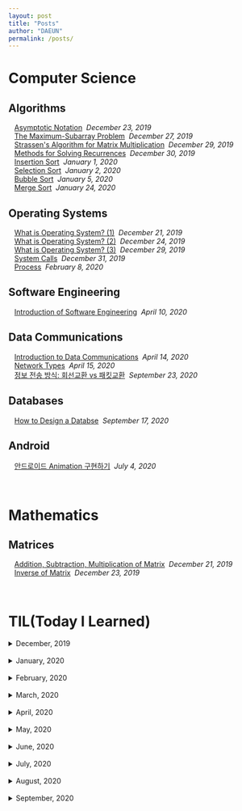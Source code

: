 ```yaml
---
layout: post
title: "Posts"
author: "DAEUN"
permalink: /posts/
---
```


# Computer Science
## Algorithms
&nbsp;&nbsp;&nbsp;[Asymptotic Notation](../_posts/2019-12-23-asymptotic-notation.md)&nbsp;&nbsp;_December 23, 2019_<br>
&nbsp;&nbsp;&nbsp;[The Maximum-Subarray Problem](../_posts/2019-12-27-the-maximum-subarray-problem.md)&nbsp;&nbsp;_December 27, 2019_<br>
&nbsp;&nbsp;&nbsp;[Strassen's Algorithm for Matrix Multiplication](../_posts/2019-12-29-strassen's-algorithm.md)&nbsp;&nbsp;_December 29, 2019_<br>
&nbsp;&nbsp;&nbsp;[Methods for Solving Recurrences](../_posts/2019-12-30-methods-for-solving-recurrences.md)&nbsp;&nbsp;_December 30, 2019_<br>
&nbsp;&nbsp;&nbsp;[Insertion Sort](../_posts/2020-01-01-insertion-sort.md)&nbsp;&nbsp;_January 1, 2020_<br>
&nbsp;&nbsp;&nbsp;[Selection Sort](../_posts/2020-01-02-selection-sort.md)&nbsp;&nbsp;_January 2, 2020_<br>
&nbsp;&nbsp;&nbsp;[Bubble Sort](../_posts/2020-01-05-bubble-sort.md)&nbsp;&nbsp;_January 5, 2020_<br>
&nbsp;&nbsp;&nbsp;[Merge Sort](../_posts/2020-01-24-merge-sort.md)&nbsp;&nbsp;_January 24, 2020_<br>

## Operating Systems
&nbsp;&nbsp;&nbsp;[What is Operating System? (1)](../_posts/2019-12-21-what-is-operating-systems.md)&nbsp;&nbsp;_December 21, 2019_<br>
&nbsp;&nbsp;&nbsp;[What is Operating System? (2)](../_posts/2019-12-24-what-is-operating-systems-vol2.md)&nbsp;&nbsp;_December 24, 2019_<br>
&nbsp;&nbsp;&nbsp;[What is Operating System? (3)](../_posts/2019-12-29-what-is-operating-systems-vol3.md)&nbsp;&nbsp;_December 29, 2019_<br>
&nbsp;&nbsp;&nbsp;[System Calls](../_posts/2019-12-31-system-call.md)&nbsp;&nbsp;_December 31, 2019_<br>
&nbsp;&nbsp;&nbsp;[Process](../_posts/2020-02-08-process.md)&nbsp;&nbsp;_February 8, 2020_<br>

## Software Engineering
&nbsp;&nbsp;&nbsp;[Introduction of Software Engineering](../_posts/2020-04-10-intro-of-software-engineering.md)&nbsp;&nbsp;_April 10, 2020_<br>

## Data Communications
&nbsp;&nbsp;&nbsp;[Introduction to Data Communications](../_posts/2020-04-14-intro-to-data-com.md)&nbsp;&nbsp;_April 14, 2020_<br>
&nbsp;&nbsp;&nbsp;[Network Types](../_posts/2020-04-15-network-types.md)&nbsp;&nbsp;_April 15, 2020_<br>
&nbsp;&nbsp;&nbsp;[정보 전송 방식: 회선교환 vs 패킷교환](../_posts/2020-09-23-switching.md)&nbsp;&nbsp;_September 23, 2020_<br>

## Databases
&nbsp;&nbsp;&nbsp;[How to Design a Databse](../_posts/2020-09-17-how-to-design-a-database.md)&nbsp;&nbsp;_September 17, 2020_<br>

## Android
&nbsp;&nbsp;&nbsp;[안드로이드 Animation 구현하기](../_posts/2020-07-04-animation.md)&nbsp;&nbsp;_July 4, 2020_<br>

<br>

# Mathematics
## Matrices
&nbsp;&nbsp;&nbsp;[Addition, Subtraction, Multiplication of Matrix](../_posts/2019-12-21-matrix.md)&nbsp;&nbsp;_December 21, 2019_<br>
&nbsp;&nbsp;&nbsp;[Inverse of Matrix](../_posts/2019-12-23-inverse-of-matrix.md)&nbsp;&nbsp;_December 23, 2019_<br>

<br>

# TIL(Today I Learned)

<details>
	<summary> December, 2019 </summary> <br>
&nbsp;&nbsp;&nbsp;<a href="/2019-12-22/TIL">191222 - TIL</a>&nbsp;&nbsp;<i>December 22, 2019</i> <br>
&nbsp;&nbsp;&nbsp;<a href="/2019-12-23/TIL">191223 - TIL</a>&nbsp;&nbsp;<i>December 23, 2019</i> <br>
&nbsp;&nbsp;&nbsp;<a href="/2019-12-24/TIL">191224 - TIL</a>&nbsp;&nbsp;<i>December 24, 2019</i> <br>
&nbsp;&nbsp;&nbsp;<a href="/2019-12-25/TIL">191225 - TIL</a>&nbsp;&nbsp;<i>December 25, 2019</i> <br>
&nbsp;&nbsp;&nbsp;<a href="/2019-12-26/TIL">191226 - TIL</a>&nbsp;&nbsp;<i>December 26, 2019</i> <br>
&nbsp;&nbsp;&nbsp;<a href="/2019-12-27/TIL">191227 - TIL</a>&nbsp;&nbsp;<i>December 27, 2019</i> <br>
&nbsp;&nbsp;&nbsp;<a href="/2019-12-28/TIL">191228 - TIL</a>&nbsp;&nbsp;<i>December 28, 2019</i> <br>
&nbsp;&nbsp;&nbsp;<a href="/2019-12-29/TIL">191229 - TIL</a>&nbsp;&nbsp;<i>December 29, 2019</i> <br>
&nbsp;&nbsp;&nbsp;<a href="/2019-12-30/TIL">191230 - TIL</a>&nbsp;&nbsp;<i>December 30, 2019</i> <br>
&nbsp;&nbsp;&nbsp;<a href="/2019-12-31/TIL">191231 - TIL</a>&nbsp;&nbsp;<i>December 31, 2019</i> <br>
</details><br>

<details>
	<summary> January, 2020 </summary> <br>
&nbsp;&nbsp;&nbsp;<a href="/2020-01-01/TIL">200101 - TIL</a>&nbsp;&nbsp;<i>January 1, 2020</i> <br>
&nbsp;&nbsp;&nbsp;<a href="/2020-01-02/TIL">200102 - TIL</a>&nbsp;&nbsp;<i>January 2, 2020</i> <br>
&nbsp;&nbsp;&nbsp;<a href="/2020-01-03/TIL">200103 - TIL</a>&nbsp;&nbsp;<i>January 3, 2020</i> <br>
&nbsp;&nbsp;&nbsp;<a href="/2020-01-04/TIL">200104 - TIL</a>&nbsp;&nbsp;<i>January 4, 2020</i> <br>
&nbsp;&nbsp;&nbsp;<a href="/2020-01-05/TIL">200105 - TIL</a>&nbsp;&nbsp;<i>January 5, 2020</i> <br>
&nbsp;&nbsp;&nbsp;<a href="/2020-01-06/TIL">200106 - TIL</a>&nbsp;&nbsp;<i>January 6, 2020</i> <br>
&nbsp;&nbsp;&nbsp;<a href="/2020-01-07/TIL">200107 - TIL</a>&nbsp;&nbsp;<i>January 7, 2020</i> <br>
&nbsp;&nbsp;&nbsp;<a href="/2020-01-08/TIL">200108 - TIL</a>&nbsp;&nbsp;<i>January 8, 2020</i> <br>
&nbsp;&nbsp;&nbsp;<a href="/2020-01-09/TIL">200109 - TIL</a>&nbsp;&nbsp;<i>January 9, 2020</i> <br>
&nbsp;&nbsp;&nbsp;<a href="/2020-01-10/TIL">200110 - TIL</a>&nbsp;&nbsp;<i>January 10, 2020</i> <br>
&nbsp;&nbsp;&nbsp;<a href="/2020-01-11/TIL">200111 - TIL</a>&nbsp;&nbsp;<i>January 11, 2020</i> <br>
&nbsp;&nbsp;&nbsp;<a href="/2020-01-12/TIL">200112 - TIL</a>&nbsp;&nbsp;<i>January 12, 2020</i> <br>
&nbsp;&nbsp;&nbsp;<a href="/2020-01-13/TIL">200113 - TIL</a>&nbsp;&nbsp;<i>January 13, 2020</i> <br>
&nbsp;&nbsp;&nbsp;<a href="/2020-01-14/TIL">200114 - TIL</a>&nbsp;&nbsp;<i>January 14, 2020</i> <br>
&nbsp;&nbsp;&nbsp;<a href="/2020-01-15/TIL">200115 - TIL</a>&nbsp;&nbsp;<i>January 15, 2020</i> <br>
&nbsp;&nbsp;&nbsp;<a href="/2020-01-16/TIL">200116 - TIL</a>&nbsp;&nbsp;<i>January 16, 2020</i> <br>
&nbsp;&nbsp;&nbsp;<a href="/2020-01-17/TIL">200117 - TIL</a>&nbsp;&nbsp;<i>January 17, 2020</i> <br>
&nbsp;&nbsp;&nbsp;<a href="/2020-01-18/TIL">200118 - TIL</a>&nbsp;&nbsp;<i>January 18, 2020</i> <br>
&nbsp;&nbsp;&nbsp;<a href="/2020-01-19/TIL">200119 - TIL</a>&nbsp;&nbsp;<i>January 19, 2020</i> <br>
&nbsp;&nbsp;&nbsp;<a href="/2020-01-20/TIL">200120 - TIL</a>&nbsp;&nbsp;<i>January 20, 2020</i> <br>
&nbsp;&nbsp;&nbsp;<a href="/2020-01-21/TIL">200121 - TIL</a>&nbsp;&nbsp;<i>January 21, 2020</i> <br>
&nbsp;&nbsp;&nbsp;<a href="/2020-01-22/TIL">200122 - TIL</a>&nbsp;&nbsp;<i>January 22, 2020</i> <br>
&nbsp;&nbsp;&nbsp;<a href="/2020-01-23/TIL">200123 - TIL</a>&nbsp;&nbsp;<i>January 23, 2020</i> <br>
&nbsp;&nbsp;&nbsp;<a href="/2020-01-24/TIL">200124 - TIL</a>&nbsp;&nbsp;<i>January 24, 2020</i> <br>
&nbsp;&nbsp;&nbsp;<a href="/2020-01-25/TIL">200125 - TIL</a>&nbsp;&nbsp;<i>January 25, 2020</i> <br>
&nbsp;&nbsp;&nbsp;<a href="/2020-01-26/TIL">200126 - TIL</a>&nbsp;&nbsp;<i>January 26, 2020</i> <br>
&nbsp;&nbsp;&nbsp;<a href="/2020-01-27/TIL">200127 - TIL</a>&nbsp;&nbsp;<i>January 27, 2020</i> <br>
&nbsp;&nbsp;&nbsp;<a href="/2020-01-28/TIL">200128 - TIL</a>&nbsp;&nbsp;<i>January 28, 2020</i> <br>
&nbsp;&nbsp;&nbsp;<a href="/2020-01-29/TIL">200129 - TIL</a>&nbsp;&nbsp;<i>January 29, 2020</i> <br>
&nbsp;&nbsp;&nbsp;<a href="/2020-01-30/TIL">200130 - TIL</a>&nbsp;&nbsp;<i>January 30, 2020</i> <br>
&nbsp;&nbsp;&nbsp;<a href="/2020-01-31/TIL">200131 - TIL</a>&nbsp;&nbsp;<i>January 31, 2020</i> <br>
</details><br>

<details>
	<summary> February, 2020 </summary> <br>
&nbsp;&nbsp;&nbsp;<a href="/2020-02-01/TIL">200201 - TIL</a>&nbsp;&nbsp;<i>February 1, 2020</i> <br>
&nbsp;&nbsp;&nbsp;<a href="/2020-02-02/TIL">200202 - TIL</a>&nbsp;&nbsp;<i>February 2, 2020</i> <br>
&nbsp;&nbsp;&nbsp;<a href="/2020-02-03/TIL">200203 - TIL</a>&nbsp;&nbsp;<i>February 3, 2020</i> <br>
&nbsp;&nbsp;&nbsp;<a href="/2020-02-04/TIL">200204 - TIL</a>&nbsp;&nbsp;<i>February 4, 2020</i> <br>
&nbsp;&nbsp;&nbsp;<a href="/2020-02-05/TIL">200205 - TIL</a>&nbsp;&nbsp;<i>February 5, 2020</i> <br>
&nbsp;&nbsp;&nbsp;<a href="/2020-02-06/TIL">200206 - TIL</a>&nbsp;&nbsp;<i>February 6, 2020</i> <br>
&nbsp;&nbsp;&nbsp;<a href="/2020-02-07/TIL">200207 - TIL</a>&nbsp;&nbsp;<i>February 7, 2020</i> <br>
&nbsp;&nbsp;&nbsp;<a href="/2020-02-08/TIL">200208 - TIL</a>&nbsp;&nbsp;<i>February 8, 2020</i> <br>
&nbsp;&nbsp;&nbsp;<a href="/2020-02-09/TIL">200209 - TIL</a>&nbsp;&nbsp;<i>February 9, 2020</i> <br>
&nbsp;&nbsp;&nbsp;<a href="/2020-02-10/TIL">200210 - TIL</a>&nbsp;&nbsp;<i>February 10, 2020</i> <br>
&nbsp;&nbsp;&nbsp;<a href="/2020-02-11/TIL">200211 - TIL</a>&nbsp;&nbsp;<i>February 11, 2020</i> <br>
&nbsp;&nbsp;&nbsp;<a href="/2020-02-12/TIL">200212 - TIL</a>&nbsp;&nbsp;<i>February 12, 2020</i> <br>
&nbsp;&nbsp;&nbsp;<a href="/2020-02-13/TIL">200213 - TIL</a>&nbsp;&nbsp;<i>February 13, 2020</i> <br>
&nbsp;&nbsp;&nbsp;<a href="/2020-02-14/TIL">200214 - TIL</a>&nbsp;&nbsp;<i>February 14, 2020</i> <br>
&nbsp;&nbsp;&nbsp;<a href="/2020-02-15/TIL">200215 - TIL</a>&nbsp;&nbsp;<i>February 15, 2020</i> <br>
&nbsp;&nbsp;&nbsp;<a href="/2020-02-16/TIL">200216 - TIL</a>&nbsp;&nbsp;<i>February 16, 2020</i> <br>
&nbsp;&nbsp;&nbsp;<a href="/2020-02-17/TIL">200217 - TIL</a>&nbsp;&nbsp;<i>February 17, 2020</i> <br>
&nbsp;&nbsp;&nbsp;<a href="/2020-02-18/TIL">200218 - TIL</a>&nbsp;&nbsp;<i>February 18, 2020</i> <br>
&nbsp;&nbsp;&nbsp;<a href="/2020-02-19/TIL">200219 - TIL</a>&nbsp;&nbsp;<i>February 19, 2020</i> <br>
&nbsp;&nbsp;&nbsp;<a href="/2020-02-20/TIL">200220 - TIL</a>&nbsp;&nbsp;<i>February 20, 2020</i> <br>
&nbsp;&nbsp;&nbsp;<a href="/2020-02-21/TIL">200221 - TIL</a>&nbsp;&nbsp;<i>February 21, 2020</i> <br>
&nbsp;&nbsp;&nbsp;<a href="/2020-02-22/TIL">200222 - TIL</a>&nbsp;&nbsp;<i>February 22, 2020</i> <br>
&nbsp;&nbsp;&nbsp;<a href="/2020-02-23/TIL">200223 - TIL</a>&nbsp;&nbsp;<i>February 23, 2020</i> <br>
&nbsp;&nbsp;&nbsp;<a href="/2020-02-24/TIL">200224 - TIL</a>&nbsp;&nbsp;<i>February 24, 2020</i> <br>
&nbsp;&nbsp;&nbsp;<a href="/2020-02-25/TIL">200225 - TIL</a>&nbsp;&nbsp;<i>February 25, 2020</i> <br>
&nbsp;&nbsp;&nbsp;<a href="/2020-02-26/TIL">200226 - TIL</a>&nbsp;&nbsp;<i>February 26, 2020</i> <br>
&nbsp;&nbsp;&nbsp;<a href="/2020-02-27/TIL">200227 - TIL</a>&nbsp;&nbsp;<i>February 27, 2020</i> <br>
&nbsp;&nbsp;&nbsp;<a href="/2020-02-28/TIL">200228 - TIL</a>&nbsp;&nbsp;<i>February 28, 2020</i> <br>
&nbsp;&nbsp;&nbsp;<a href="/2020-02-29/TIL">200229 - TIL</a>&nbsp;&nbsp;<i>February 29, 2020</i> <br>
</details><br>

<details>
	<summary> March, 2020 </summary> <br>
&nbsp;&nbsp;&nbsp;<a href="/2020-03-01/TIL">200301 - TIL</a>&nbsp;&nbsp;<i>March 1, 2020</i> <br>
&nbsp;&nbsp;&nbsp;<a href="/2020-03-02/TIL">200302 - TIL</a>&nbsp;&nbsp;<i>March 2, 2020</i> <br>
&nbsp;&nbsp;&nbsp;<a href="/2020-03-03/TIL">200303 - TIL</a>&nbsp;&nbsp;<i>March 3, 2020</i> <br>
&nbsp;&nbsp;&nbsp;<a href="/2020-03-04/TIL">200304 - TIL</a>&nbsp;&nbsp;<i>March 4, 2020</i> <br>
&nbsp;&nbsp;&nbsp;<a href="/2020-03-05/TIL">200305 - TIL</a>&nbsp;&nbsp;<i>March 5, 2020</i> <br>
&nbsp;&nbsp;&nbsp;<a href="/2020-03-06/TIL">200306 - TIL</a>&nbsp;&nbsp;<i>March 6, 2020</i> <br>
&nbsp;&nbsp;&nbsp;<a href="/2020-03-07/TIL">200307 - TIL</a>&nbsp;&nbsp;<i>March 7, 2020</i> <br>
&nbsp;&nbsp;&nbsp;<a href="/2020-03-09/TIL">200309 - TIL</a>&nbsp;&nbsp;<i>March 9, 2020</i> <br>
&nbsp;&nbsp;&nbsp;<a href="/2020-03-10/TIL">200310 - TIL</a>&nbsp;&nbsp;<i>March 10, 2020</i> <br>
&nbsp;&nbsp;&nbsp;<a href="/2020-03-11/TIL">200311 - TIL</a>&nbsp;&nbsp;<i>March 11, 2020</i> <br>
&nbsp;&nbsp;&nbsp;<a href="/2020-03-12/TIL">200312 - TIL</a>&nbsp;&nbsp;<i>March 12, 2020</i> <br>
&nbsp;&nbsp;&nbsp;<a href="/2020-03-13/TIL">200313 - TIL</a>&nbsp;&nbsp;<i>March 13, 2020</i> <br>
&nbsp;&nbsp;&nbsp;<a href="/2020-03-14/TIL">200314 - TIL</a>&nbsp;&nbsp;<i>March 14, 2020</i> <br>
&nbsp;&nbsp;&nbsp;<a href="/2020-03-15/TIL">200315 - TIL</a>&nbsp;&nbsp;<i>March 15, 2020</i> <br>
&nbsp;&nbsp;&nbsp;<a href="/2020-03-16/TIL">200316 - TIL</a>&nbsp;&nbsp;<i>March 16, 2020</i> <br>
&nbsp;&nbsp;&nbsp;<a href="/2020-03-17/TIL">200317 - TIL</a>&nbsp;&nbsp;<i>March 17, 2020</i> <br>
&nbsp;&nbsp;&nbsp;<a href="/2020-03-18/TIL">200318 - TIL</a>&nbsp;&nbsp;<i>March 18, 2020</i> <br>
&nbsp;&nbsp;&nbsp;<a href="/2020-03-19/TIL">200319 - TIL</a>&nbsp;&nbsp;<i>March 19, 2020</i> <br>
&nbsp;&nbsp;&nbsp;<a href="/2020-03-20/TIL">200320 - TIL</a>&nbsp;&nbsp;<i>March 20, 2020</i> <br>
&nbsp;&nbsp;&nbsp;<a href="/2020-03-21/TIL">200321 - TIL</a>&nbsp;&nbsp;<i>March 21, 2020</i> <br>
&nbsp;&nbsp;&nbsp;<a href="/2020-03-22/TIL">200322 - TIL</a>&nbsp;&nbsp;<i>March 22, 2020</i> <br>
&nbsp;&nbsp;&nbsp;<a href="/2020-03-23/TIL">200323 - TIL</a>&nbsp;&nbsp;<i>March 23, 2020</i> <br>
&nbsp;&nbsp;&nbsp;<a href="/2020-03-24/TIL">200324 - TIL</a>&nbsp;&nbsp;<i>March 24, 2020</i> <br>
&nbsp;&nbsp;&nbsp;<a href="/2020-03-25/TIL">200325 - TIL</a>&nbsp;&nbsp;<i>March 25, 2020</i> <br>
&nbsp;&nbsp;&nbsp;<a href="/2020-03-26/TIL">200326 - TIL</a>&nbsp;&nbsp;<i>March 26, 2020</i> <br>
&nbsp;&nbsp;&nbsp;<a href="/2020-03-27/TIL">200327 - TIL</a>&nbsp;&nbsp;<i>March 27, 2020</i> <br>
&nbsp;&nbsp;&nbsp;<a href="/2020-03-28/TIL">200328 - TIL</a>&nbsp;&nbsp;<i>March 28, 2020</i> <br>
&nbsp;&nbsp;&nbsp;<a href="/2020-03-29/TIL">200329 - TIL</a>&nbsp;&nbsp;<i>March 29, 2020</i> <br>
&nbsp;&nbsp;&nbsp;<a href="/2020-03-30/TIL">200330 - TIL</a>&nbsp;&nbsp;<i>March 30, 2020</i> <br>
&nbsp;&nbsp;&nbsp;<a href="/2020-03-31/TIL">200331 - TIL</a>&nbsp;&nbsp;<i>March 31, 2020</i> <br>
</details><br>

<details>
	<summary> April, 2020 </summary> <br>
&nbsp;&nbsp;&nbsp;<a href="/2020-04-01/TIL">200401 - TIL</a>&nbsp;&nbsp;<i>April 1, 2020</i> <br>
&nbsp;&nbsp;&nbsp;<a href="/2020-04-02/TIL">200402 - TIL</a>&nbsp;&nbsp;<i>April 2, 2020</i> <br>
&nbsp;&nbsp;&nbsp;<a href="/2020-04-03/TIL">200403 - TIL</a>&nbsp;&nbsp;<i>April 3, 2020</i> <br>
&nbsp;&nbsp;&nbsp;<a href="/2020-04-04/TIL">200404 - TIL</a>&nbsp;&nbsp;<i>April 4, 2020</i> <br>
&nbsp;&nbsp;&nbsp;<a href="/2020-04-05/TIL">200405 - TIL</a>&nbsp;&nbsp;<i>April 5, 2020</i> <br>
&nbsp;&nbsp;&nbsp;<a href="/2020-04-06/TIL">200406 - TIL</a>&nbsp;&nbsp;<i>April 6, 2020</i> <br>
&nbsp;&nbsp;&nbsp;<a href="/2020-04-07/TIL">200407 - TIL</a>&nbsp;&nbsp;<i>April 7, 2020</i> <br>
&nbsp;&nbsp;&nbsp;<a href="/2020-04-08/TIL">200408 - TIL</a>&nbsp;&nbsp;<i>April 8, 2020</i> <br>
&nbsp;&nbsp;&nbsp;<a href="/2020-04-09/TIL">200409 - TIL</a>&nbsp;&nbsp;<i>April 9, 2020</i> <br>
&nbsp;&nbsp;&nbsp;<a href="/2020-04-11/TIL">200411 - TIL</a>&nbsp;&nbsp;<i>April 11, 2020</i> <br>
&nbsp;&nbsp;&nbsp;<a href="/2020-04-12/TIL">200412 - TIL</a>&nbsp;&nbsp;<i>April 12, 2020</i> <br>
&nbsp;&nbsp;&nbsp;<a href="/2020-04-13/TIL">200413 - TIL</a>&nbsp;&nbsp;<i>April 13, 2020</i> <br>
&nbsp;&nbsp;&nbsp;<a href="/2020-04-14/TIL">200414 - TIL</a>&nbsp;&nbsp;<i>April 14, 2020</i> <br>
&nbsp;&nbsp;&nbsp;<a href="/2020-04-15/TIL">200415 - TIL</a>&nbsp;&nbsp;<i>April 15, 2020</i> <br>
&nbsp;&nbsp;&nbsp;<a href="/2020-04-16/TIL">200416 - TIL</a>&nbsp;&nbsp;<i>April 16, 2020</i> <br>
&nbsp;&nbsp;&nbsp;<a href="/2020-04-17/TIL">200417 - TIL</a>&nbsp;&nbsp;<i>April 17, 2020</i> <br>
&nbsp;&nbsp;&nbsp;<a href="/2020-04-18/TIL">200418 - TIL</a>&nbsp;&nbsp;<i>April 18, 2020</i> <br>
&nbsp;&nbsp;&nbsp;<a href="/2020-04-19/TIL">200419 - TIL</a>&nbsp;&nbsp;<i>April 19, 2020</i> <br>
&nbsp;&nbsp;&nbsp;<a href="/2020-04-20/TIL">200420 - TIL</a>&nbsp;&nbsp;<i>April 20, 2020</i> <br>
&nbsp;&nbsp;&nbsp;<a href="/2020-04-21/TIL">200421 - TIL</a>&nbsp;&nbsp;<i>April 21, 2020</i> <br>
&nbsp;&nbsp;&nbsp;<a href="/2020-04-22/TIL">200422 - TIL</a>&nbsp;&nbsp;<i>April 22, 2020</i> <br>
&nbsp;&nbsp;&nbsp;<a href="/2020-04-24/TIL">200424 - TIL</a>&nbsp;&nbsp;<i>April 24, 2020</i> <br>
&nbsp;&nbsp;&nbsp;<a href="/2020-04-25/TIL">200425 - TIL</a>&nbsp;&nbsp;<i>April 25, 2020</i> <br>
&nbsp;&nbsp;&nbsp;<a href="/2020-04-27/TIL">200427 - TIL</a>&nbsp;&nbsp;<i>April 27, 2020</i> <br>
&nbsp;&nbsp;&nbsp;<a href="/2020-04-28/TIL">200428 - TIL</a>&nbsp;&nbsp;<i>April 28, 2020</i> <br>
&nbsp;&nbsp;&nbsp;<a href="/2020-04-30/TIL">200430 - TIL</a>&nbsp;&nbsp;<i>April 30, 2020</i> <br>
</details><br>

<details>
	<summary> May, 2020 </summary> <br>
&nbsp;&nbsp;&nbsp;<a href="/2020-05-01/TIL">200501 - TIL</a>&nbsp;&nbsp;<i>May 1, 2020</i> <br>
&nbsp;&nbsp;&nbsp;<a href="/2020-05-05/TIL">200505 - TIL</a>&nbsp;&nbsp;<i>May 5, 2020</i> <br>
&nbsp;&nbsp;&nbsp;<a href="/2020-05-06/TIL">200506 - TIL</a>&nbsp;&nbsp;<i>May 6, 2020</i> <br>
&nbsp;&nbsp;&nbsp;<a href="/2020-05-07/TIL">200507 - TIL</a>&nbsp;&nbsp;<i>May 7, 2020</i> <br>
&nbsp;&nbsp;&nbsp;<a href="/2020-05-08/TIL">200508 - TIL</a>&nbsp;&nbsp;<i>May 8, 2020</i> <br>
&nbsp;&nbsp;&nbsp;<a href="/2020-05-09/TIL">200509 - TIL</a>&nbsp;&nbsp;<i>May 9, 2020</i> <br>
&nbsp;&nbsp;&nbsp;<a href="/2020-05-10/TIL">200510 - TIL</a>&nbsp;&nbsp;<i>May 10, 2020</i> <br>
&nbsp;&nbsp;&nbsp;<a href="/2020-05-13/TIL">200513 - TIL</a>&nbsp;&nbsp;<i>May 13, 2020</i> <br>
&nbsp;&nbsp;&nbsp;<a href="/2020-05-14/TIL">200514 - TIL</a>&nbsp;&nbsp;<i>May 14, 2020</i> <br>
&nbsp;&nbsp;&nbsp;<a href="/2020-05-15/TIL">200515 - TIL</a>&nbsp;&nbsp;<i>May 15, 2020</i> <br>
&nbsp;&nbsp;&nbsp;<a href="/2020-05-16/TIL">200516 - TIL</a>&nbsp;&nbsp;<i>May 16, 2020</i> <br>
&nbsp;&nbsp;&nbsp;<a href="/2020-05-17/TIL">200517 - TIL</a>&nbsp;&nbsp;<i>May 17, 2020</i> <br>
&nbsp;&nbsp;&nbsp;<a href="/2020-05-18/TIL">200518 - TIL</a>&nbsp;&nbsp;<i>May 18, 2020</i> <br>
&nbsp;&nbsp;&nbsp;<a href="/2020-05-25/TIL">200525 - TIL</a>&nbsp;&nbsp;<i>May 25, 2020</i> <br>
&nbsp;&nbsp;&nbsp;<a href="/2020-05-26/TIL">200526 - TIL</a>&nbsp;&nbsp;<i>May 26, 2020</i> <br>
&nbsp;&nbsp;&nbsp;<a href="/2020-05-27/TIL">200527 - TIL</a>&nbsp;&nbsp;<i>May 27, 2020</i> <br>
&nbsp;&nbsp;&nbsp;<a href="/2020-05-28/TIL">200528 - TIL</a>&nbsp;&nbsp;<i>May 28, 2020</i> <br>
</details><br>

<details>
	<summary> June, 2020 </summary> <br>
&nbsp;&nbsp;&nbsp;<a href="/2020-06-08/TIL">200608 - TIL</a>&nbsp;&nbsp;<i>June 8, 2020</i> <br>
&nbsp;&nbsp;&nbsp;<a href="/2020-06-09/TIL">200609 - TIL</a>&nbsp;&nbsp;<i>June 9, 2020</i> <br>
&nbsp;&nbsp;&nbsp;<a href="/2020-06-10/TIL">200610 - TIL</a>&nbsp;&nbsp;<i>June 10, 2020</i> <br>
&nbsp;&nbsp;&nbsp;<a href="/2020-06-11/TIL">200611 - TIL</a>&nbsp;&nbsp;<i>June 11, 2020</i> <br>
&nbsp;&nbsp;&nbsp;<a href="/2020-06-12/TIL">200612 - TIL</a>&nbsp;&nbsp;<i>June 12, 2020</i> <br>
&nbsp;&nbsp;&nbsp;<a href="/2020-06-13/TIL">200613 - TIL</a>&nbsp;&nbsp;<i>June 13, 2020</i> <br>
&nbsp;&nbsp;&nbsp;<a href="/2020-06-14/TIL">200614 - TIL</a>&nbsp;&nbsp;<i>June 14, 2020</i> <br>
&nbsp;&nbsp;&nbsp;<a href="/2020-06-15/TIL">200615 - TIL</a>&nbsp;&nbsp;<i>June 15, 2020</i> <br>
&nbsp;&nbsp;&nbsp;<a href="/2020-06-16/TIL">200616 - TIL</a>&nbsp;&nbsp;<i>June 16, 2020</i> <br>
&nbsp;&nbsp;&nbsp;<a href="/2020-06-18/TIL">200618 - TIL</a>&nbsp;&nbsp;<i>June 18, 2020</i> <br>
&nbsp;&nbsp;&nbsp;<a href="/2020-06-19/TIL">200619 - TIL</a>&nbsp;&nbsp;<i>June 19, 2020</i> <br>
&nbsp;&nbsp;&nbsp;<a href="/2020-06-26/TIL">200626 - TIL</a>&nbsp;&nbsp;<i>June 26, 2020</i> <br>
&nbsp;&nbsp;&nbsp;<a href="/2020-06-27/TIL">200627 - TIL</a>&nbsp;&nbsp;<i>June 27, 2020</i> <br>
&nbsp;&nbsp;&nbsp;<a href="/2020-06-28/TIL">200628 - TIL</a>&nbsp;&nbsp;<i>June 28, 2020</i> <br>
&nbsp;&nbsp;&nbsp;<a href="/2020-06-29/TIL">200629 - TIL</a>&nbsp;&nbsp;<i>June 29, 2020</i> <br>
&nbsp;&nbsp;&nbsp;<a href="/2020-06-30/TIL">200630 - TIL</a>&nbsp;&nbsp;<i>June 30, 2020</i> <br>
</details><br>

<details>
	<summary> July, 2020 </summary> <br>
&nbsp;&nbsp;&nbsp;<a href="/2020-07-01/TIL">200701 - TIL</a>&nbsp;&nbsp;<i>July 1, 2020</i> <br>
&nbsp;&nbsp;&nbsp;<a href="/2020-07-04/TIL">200704 - TIL</a>&nbsp;&nbsp;<i>July 4, 2020</i> <br>
&nbsp;&nbsp;&nbsp;<a href="/2020-07-07/TIL">200707 - TIL</a>&nbsp;&nbsp;<i>July 7, 2020</i> <br>
&nbsp;&nbsp;&nbsp;<a href="/2020-07-08/TIL">200708 - TIL</a>&nbsp;&nbsp;<i>July 8, 2020</i> <br>
&nbsp;&nbsp;&nbsp;<a href="/2020-07-23/TIL">200723 - TIL</a>&nbsp;&nbsp;<i>July 23, 2020</i> <br>
&nbsp;&nbsp;&nbsp;<a href="/2020-07-24/TIL">200724 - TIL</a>&nbsp;&nbsp;<i>July 24, 2020</i> <br>
&nbsp;&nbsp;&nbsp;<a href="/2020-07-27/TIL">200727 - TIL</a>&nbsp;&nbsp;<i>July 27, 2020</i> <br>
&nbsp;&nbsp;&nbsp;<a href="/2020-07-28/TIL">200728 - TIL</a>&nbsp;&nbsp;<i>July 28, 2020</i> <br>
&nbsp;&nbsp;&nbsp;<a href="/2020-07-29/TIL">200729 - TIL</a>&nbsp;&nbsp;<i>July 29, 2020</i> <br>
&nbsp;&nbsp;&nbsp;<a href="/2020-07-30/TIL">200730 - TIL</a>&nbsp;&nbsp;<i>July 30, 2020</i> <br>
</details><br>

<details>
	<summary> August, 2020 </summary> <br>
&nbsp;&nbsp;&nbsp;<a href="/2020-08-16/TIL">200816 - TIL</a>&nbsp;&nbsp;<i>August 16, 2020</i> <br>
&nbsp;&nbsp;&nbsp;<a href="/2020-08-17/TIL">200817 - TIL</a>&nbsp;&nbsp;<i>August 17, 2020</i> <br>
&nbsp;&nbsp;&nbsp;<a href="/2020-08-18/TIL">200818 - TIL</a>&nbsp;&nbsp;<i>August 18, 2020</i> <br>
&nbsp;&nbsp;&nbsp;<a href="/2020-08-19/TIL">200819 - TIL</a>&nbsp;&nbsp;<i>August 19, 2020</i> <br>
&nbsp;&nbsp;&nbsp;<a href="/2020-08-20/TIL">200820 - TIL</a>&nbsp;&nbsp;<i>August 20, 2020</i> <br>
&nbsp;&nbsp;&nbsp;<a href="/2020-08-22/TIL">200822 - TIL</a>&nbsp;&nbsp;<i>August 22, 2020</i> <br>
&nbsp;&nbsp;&nbsp;<a href="/2020-08-24/TIL">200824 - TIL</a>&nbsp;&nbsp;<i>August 24, 2020</i> <br>
&nbsp;&nbsp;&nbsp;<a href="/2020-08-25/TIL">200825 - TIL</a>&nbsp;&nbsp;<i>August 25, 2020</i> <br>
&nbsp;&nbsp;&nbsp;<a href="/2020-08-26/TIL">200826 - TIL</a>&nbsp;&nbsp;<i>August 26, 2020</i> <br>
&nbsp;&nbsp;&nbsp;<a href="/2020-08-27/TIL">200827 - TIL</a>&nbsp;&nbsp;<i>August 27, 2020</i> <br>
&nbsp;&nbsp;&nbsp;<a href="/2020-08-28/TIL">200828 - TIL</a>&nbsp;&nbsp;<i>August 28, 2020</i> <br>
</details><br>

<details>
	<summary> September, 2020 </summary> <br>
&nbsp;&nbsp;&nbsp;<a href="/2020-09-10/TIL">200910 - TIL</a>&nbsp;&nbsp;<i>September 10, 2020</i> <br>
&nbsp;&nbsp;&nbsp;<a href="/2020-09-17/TIL">200917 - TIL</a>&nbsp;&nbsp;<i>September 17, 2020</i> <br>
&nbsp;&nbsp;&nbsp;<a href="/2020-09-18/TIL">200918 - TIL</a>&nbsp;&nbsp;<i>September 18, 2020</i> <br>
&nbsp;&nbsp;&nbsp;<a href="/2020-09-21/TIL">200921 - TIL</a>&nbsp;&nbsp;<i>September 21, 2020</i> <br>
&nbsp;&nbsp;&nbsp;<a href="/2020-09-23/TIL">200923 - TIL</a>&nbsp;&nbsp;<i>September 23, 2020</i> <br>
&nbsp;&nbsp;&nbsp;<a href="/2020-09-24/TIL">200924 - TIL</a>&nbsp;&nbsp;<i>September 24, 2020</i> <br>
</details><br>